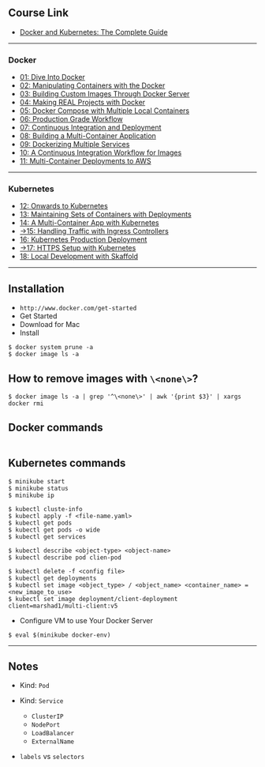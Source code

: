## Course Link

* [Docker and Kubernetes: The Complete Guide](https://www.udemy.com/docker-and-kubernetes-the-complete-guide/)

***

### Docker

* [01: Dive Into Docker](https://github.com/muarshad01/Docker-and-Kubernetes/blob/master/01_Dive_Into_Docker.md)
* [02: Manipulating Containers with the Docker](https://github.com/muarshad01/Docker-and-Kubernetes/blob/master/02_Manipulating_Containers_with_the_Docker.md)
* [03: Building Custom Images Through Docker Server](https://github.com/muarshad01/Docker-and-Kubernetes/blob/master/03_Building_Custom_Images_Through_Docker_Server.md)
* [04: Making REAL Projects with Docker](https://github.com/muarshad01/Docker-and-Kubernetes/blob/master/04_Making_Real_Projects_with_Docker.md)
* [05: Docker Compose with Multiple Local Containers](https://github.com/muarshad01/Docker-and-Kubernetes/blob/master/05_Docker_Compose_with_Multiple_Local_Containers.md)
* [06: Production Grade Workflow](https://github.com/muarshad01/Docker-and-Kubernetes/blob/master/06_Production_Grade_Workflow.md)
* [07: Continuous Integration and Deployment](https://github.com/muarshad01/Docker-and-Kubernetes/blob/master/07_Continuous_Integration_and_Deployment.md)
* [08: Building a Multi-Container Application](https://github.com/muarshad01/Docker-and-Kubernetes/blob/master/08_Building_a_multi_container_application.md)
* [09: Dockerizing Multiple Services](https://github.com/muarshad01/Docker-and-Kubernetes/blob/master/09_Dockerizing_multiple_services.md)
* [10: A Continuous Integration Workflow for Images](https://github.com/muarshad01/Docker-and-Kubernetes/blob/master/10_A_contious_integration_workflow_for_images.md)
* [11: Multi-Container Deployments to AWS](https://github.com/muarshad01/Docker-and-Kubernetes/blob/master/11_Multi-Container_Deployments_to_AWS.md)

***

### Kubernetes

* [12: Onwards to Kubernetes](https://github.com/muarshad01/Docker-and-Kubernetes/blob/master/12_Onwards_to_Kubernetes.md)
* [13: Maintaining Sets of Containers with Deployments](https://github.com/muarshad01/Docker-and-Kubernetes/blob/master/13_Maintaining_Sets_of_Containers_with_Deployments.md)
* [14: A Multi-Container App with Kubernetes](https://github.com/muarshad01/Docker-and-Kubernetes/blob/master/14_A_Multi-Container_App_with_Kubernetes.md)
* [->15: Handling Traffic with Ingress Controllers](...)
* [16: Kubernetes Production Deployment](https://github.com/muarshad01/Docker-and-Kubernetes/blob/master/16_Kubernetes_Production_Deployment.md)
* [->17: HTTPS Setup with Kubernetes](...)
* [18: Local Development with Skaffold](..)

***

## Installation

* `http://www.docker.com/get-started` 
* Get Started
* Download for Mac 
* Install

```
$ docker system prune -a
$ docker image ls -a
```

## How to remove images with `\<none\>`?

```
$ docker image ls -a | grep '^\<none\>' | awk '{print $3}' | xargs docker rmi
```

## Docker commands

```
```

## Kubernetes commands

```
$ minikube start
$ minikube status
$ minikube ip

$ kubectl cluste-info
$ kubectl apply -f <file-name.yaml>
$ kubectl get pods
$ kubectl get pods -o wide
$ kubectl get services

$ kubectl describe <object-type> <object-name>
$ kubectl describe pod clien-pod

$ kubectl delete -f <config file>
$ kubectl get deployments
$ kubectl set image <object_type> / <object_name> <container_name> = <new_image_to_use>
$ kubectl set image deployment/client-deployment client=marshad1/multi-client:v5
```

* Configure VM to use Your Docker Server 

```
$ eval $(minikube docker-env)
```

***

## Notes

* Kind: `Pod`
* Kind: `Service`
    - `ClusterIP`
    - `NodePort`
    - `LoadBalancer`
    - `ExternalName`

* `labels` vs `selectors`
